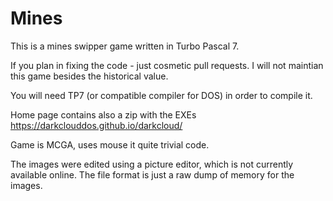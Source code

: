 # Mines

This is a mines swipper game written in Turbo 
Pascal 7. 

If you plan in fixing the code - just cosmetic pull requests. I will not maintian this game besides the historical value. 

You will need TP7 (or compatible compiler for DOS) in order to compile it.

Home page contains also a zip with the EXEs
https://darkclouddos.github.io/darkcloud/

Game is MCGA, uses mouse it quite trivial code.

The images were edited using a picture editor, 
which is not currently available online. The 
file format is just a raw dump of memory for 
the images.

